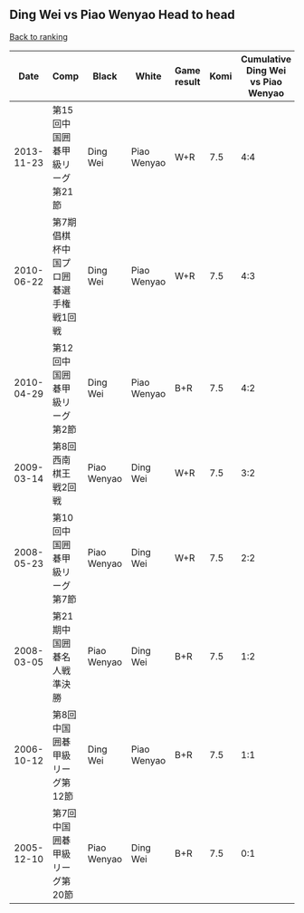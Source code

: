 ## Ding Wei vs Piao Wenyao Head to head

[Back to ranking](../../index.md)




| **Date** | **Comp** | **Black** | **White** | **Game result** | **Komi** | **Cumulative Ding Wei vs Piao Wenyao** | **Ding Wei streak** | **Piao Wenyao streak** | 
| --- | --- | --- | --- | --- | --- | --- | --- | --- |
| 2013-11-23 | 第15回中国囲碁甲級リーグ第21節 | Ding Wei | Piao Wenyao | W+R | 7.5 | 4:4 | 0 | 2 | 
| 2010-06-22 | 第7期倡棋杯中国プロ囲碁選手権戦1回戦 | Ding Wei | Piao Wenyao | W+R | 7.5 | 4:3 | 0 | 1 | 
| 2010-04-29 | 第12回中国囲碁甲級リーグ第2節 | Ding Wei | Piao Wenyao | B+R | 7.5 | 4:2 | 3 | 0 | 
| 2009-03-14 | 第8回西南棋王戦2回戦 | Piao Wenyao | Ding Wei | W+R | 7.5 | 3:2 | 2 | 0 | 
| 2008-05-23 | 第10回中国囲碁甲級リーグ第7節 | Piao Wenyao | Ding Wei | W+R | 7.5 | 2:2 | 1 | 0 | 
| 2008-03-05 | 第21期中国囲碁名人戦準決勝 | Piao Wenyao | Ding Wei | B+R | 7.5 | 1:2 | 0 | 1 | 
| 2006-10-12 | 第8回中国囲碁甲級リーグ第12節 | Ding Wei | Piao Wenyao | B+R | 7.5 | 1:1 | 1 | 0 | 
| 2005-12-10 | 第7回中国囲碁甲級リーグ第20節 | Piao Wenyao | Ding Wei | B+R | 7.5 | 0:1 | 0 | 1 |




